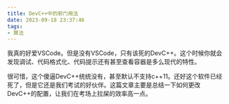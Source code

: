 ```yaml
---
title: DevC++中的邪门用法
date: 2023-09-18 23:37:46
tags:
- 算法
---
```


我真的好爱VSCode。但是没有VSCode，只有该死的DevC++。这个时候你就会发现调试、代码格式化、代码提示还有甚至查看容器是多么现代的特性。

很可惜，这个傻逼DevC++统统没有，甚至默认不支持c++11。还好这个软件已经死了，但是它还是我们考试的好伙伴。这篇文章主要是总结一下如何更改DevC++的配置，让我们在考场上拉屎的效率高一点。
